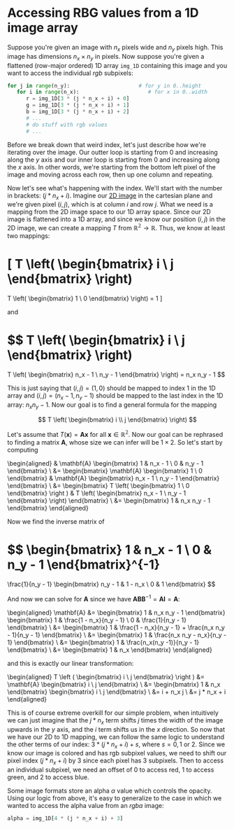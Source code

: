# Accessing RBG values from a 1D image array

Suppose you're given an image with $n_x$ pixels wide and $n_y$ pixels high.
This image has dimensions $n_x \times n_y$ in pixels. Now suppose you're
given a flattened (row-major ordered) 1D array `img_1D` containing this image 
and you want to access the individual *rgb* subpixels:


```python
for j in range(n_y):                      # for y in 0..height
   for i in range(n_x):                      # for x in 0..width
      r = img_1D[3 * (j * n_x + i) + 0]
      g = img_1D[3 * (j * n_x + i) + 1]
      b = img_1D[3 * (j * n_x + i) + 2]
      # ...
      # do stuff with rgb values
      # ...
```


Before we break down that weird index, let's just describe how we're iterating
over the image. Our outter loop is starting from $0$ and increasing along the $y$
axis and our inner loop is starting from $0$ and increasing along the $x$ axis.
In other words, we're starting from the bottom left pixel of the image and moving
across each row, then up one column and repeating.

Now let's see what's happening with the index.
We'll start with the number in brackets: $(j * n_x + i)$. Imagine our 
[2D image](http://ericpko.github.io/loop/problems/raster-graphics/01-raster-images/#where-are-the-pixels-in-2d-space)
in the cartesian plane and we're given pixel $(i, j)$, which is at column $i$
and row $j$. What we need is a mapping from the 2D image space to our 1D array space.
Since our 2D image is flattened into a 1D array, and since we know our position $(i, j)$
in the 2D image, we can create a mapping $T$ from $\mathbb{R^2} \rightarrow \mathbb{R}$.
Thus, we know at least two mappings: 


\[
T \left(
   \begin{bmatrix}
   i \\
   j
   \end{bmatrix}
\right)
=
T \left(
   \begin{bmatrix}
   1 \\
   0
   \end{bmatrix}
\right)
= 1
\]

and

$$
T \left(
   \begin{bmatrix}
   i \\
   j
   \end{bmatrix}
\right)
=
T \left(
   \begin{bmatrix}
   n_x - 1 \\
   n_y - 1
   \end{bmatrix}
\right)
= n_x n_y - 1
$$

This is just saying that $(i, j) = (1, 0)$ should be mapped to index $1$ in the
1D array and $(i, j) = (n_x - 1, n_y - 1)$ should be mapped to the last index
in the 1D array: $n_x n_y - 1$. Now our goal is to find a general formula for
the mapping

$$
T \left(
   \begin{bmatrix}
   i \\
   j
   \end{bmatrix}
\right)
$$

Let's assume that $T(\mathbf{x}) = \mathbf{A} \mathbf{x}$ for all $\mathbf{x} \in \mathbb{R^2}$.
Now our goal can be rephrased to finding a matrix $\mathbf{A}$, whose size we can infer
will be $1 \times 2$. So let's start by computing


\begin{aligned}
& \mathbf{A} \begin{bmatrix}
   1 & n_x - 1 \\
   0 & n_y - 1
\end{bmatrix} \\
&= \begin{bmatrix}
   \mathbf{A}
   \begin{bmatrix}
      1 \\
      0
   \end{bmatrix}
   &
   \mathbf{A}
   \begin{bmatrix}
      n_x - 1 \\
      n_y - 1
   \end{bmatrix}
\end{bmatrix} \\
&= \begin{bmatrix}
   T \left(
   \begin{bmatrix}
      1 \\
      0
   \end{bmatrix}
   \right )
   &
   T \left(
   \begin{bmatrix}
      n_x - 1 \\
      n_y - 1
   \end{bmatrix}
   \right)
\end{bmatrix} \\
&= \begin{bmatrix}
      1 & n_x n_y - 1
\end{bmatrix}
\end{aligned}



Now we find the inverse matrix of

$$
\begin{bmatrix}
   1 & n_x - 1 \\
   0 & n_y - 1
\end{bmatrix}^{-1}
= 
\frac{1}{n_y - 1} \begin{bmatrix}
                     n_y - 1 & 1 - n_x \\
                     0 & 1
                  \end{bmatrix}
$$

And now we can solve for $\mathbf{A}$ since we have 
$\mathbf{A} \mathbf{B} \mathbf{B}^{-1} = \mathbf{A} \mathbf{I} = \mathbf{A}$:

\begin{aligned}
\mathbf{A} &= \begin{bmatrix}
               1 & n_x n_y - 1
             \end{bmatrix}
             \begin{bmatrix}
               1 & \frac{1 - n_x}{n_y - 1} \\
               0 & \frac{1}{n_y - 1}
             \end{bmatrix} \\
         &= \begin{bmatrix}
               1 & \frac{1 - n_x}{n_y - 1} + \frac{n_x n_y - 1}{n_y - 1}
            \end{bmatrix} \\
         &= \begin{bmatrix}
               1 & \frac{n_x n_y - n_x}{n_y - 1}
           \end{bmatrix} \\
         &= \begin{bmatrix}
               1 & \frac{n_x(n_y -1)}{n_y - 1}
           \end{bmatrix} \\
         &= \begin{bmatrix}
               1 & n_x
           \end{bmatrix}
\end{aligned}


and this is exactly our linear transformation:

\begin{aligned}
T \left (
      \begin{bmatrix}
         i \\
         j
      \end{bmatrix}
  \right ) &=
  \mathbf{A}
      \begin{bmatrix}
         i \\
         j
      \end{bmatrix} \\
   &= \begin{bmatrix}
         1 & n_x
      \end{bmatrix}
      \begin{bmatrix}
         i \\
         j
      \end{bmatrix} \\
      &= i + n_x j \\
      &= j * n_x + i
\end{aligned}



This is of course extreme overkill for our simple problem, when intuitively
we can just imagine that the $j * n_x$ term shifts $j$ times the width of the image
upwards in the $y$ axis, and the $i$ term shifts us in the $x$ direction.
So now that we have our 2D to 1D mapping, we can follow the same logic to 
understand the other terms of our index: $3 * (j * n_x + i) + s$, where 
$s = 0, 1$ or $2$.
Since we know our image is colored and has rgb subpixel values, we need to shift our
pixel index $(j * n_x + i)$ by $3$ since each pixel has $3$ subpixels. Then
to access an individual subpixel, we need an offset of $0$ to access red,
$1$ to access green, and $2$ to access blue.

Some image formats store an alpha $\alpha$ value which controls the opacity.
Using our logic from above, it's easy to generalize to the case in which
we wanted to access the alpha value from an *rgba* image:

```python
alpha = img_1D[4 * (j * n_x + i) + 3]
```
